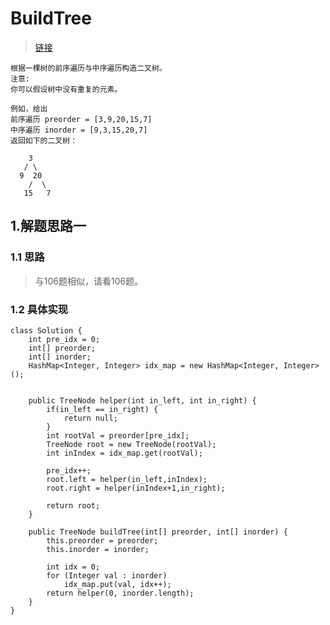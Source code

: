 # BuildTree
> [链接](https://leetcode-cn.com/problems/construct-binary-tree-from-preorder-and-inorder-traversal/)
```
根据一棵树的前序遍历与中序遍历构造二叉树。
注意:
你可以假设树中没有重复的元素。

例如，给出
前序遍历 preorder = [3,9,20,15,7]
中序遍历 inorder = [9,3,15,20,7]
返回如下的二叉树：

    3
   / \
  9  20
    /  \
   15   7
```
## 1.解题思路一
### 1.1 思路
> 与106题相似，请看106题。
### 1.2 具体实现
```
class Solution {
    int pre_idx = 0;
    int[] preorder;
    int[] inorder;
    HashMap<Integer, Integer> idx_map = new HashMap<Integer, Integer>();


    public TreeNode helper(int in_left, int in_right) {
        if(in_left == in_right) {
            return null;
        }
        int rootVal = preorder[pre_idx];
        TreeNode root = new TreeNode(rootVal);
        int inIndex = idx_map.get(rootVal);

        pre_idx++;
        root.left = helper(in_left,inIndex);
        root.right = helper(inIndex+1,in_right);

        return root;
    }

    public TreeNode buildTree(int[] preorder, int[] inorder) {
        this.preorder = preorder;
        this.inorder = inorder;

        int idx = 0;
        for (Integer val : inorder)
            idx_map.put(val, idx++);
        return helper(0, inorder.length);
    }
}
```
